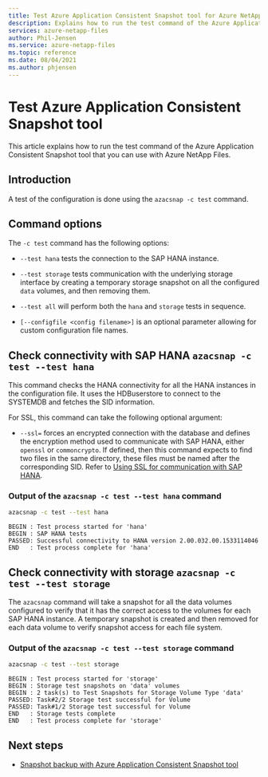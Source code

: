 ```yaml
---
title: Test Azure Application Consistent Snapshot tool for Azure NetApp Files | Microsoft Docs
description: Explains how to run the test command of the Azure Application Consistent Snapshot tool that you can use with Azure NetApp Files.
services: azure-netapp-files
author: Phil-Jensen
ms.service: azure-netapp-files
ms.topic: reference
ms.date: 08/04/2021
ms.author: phjensen
---
```


# Test Azure Application Consistent Snapshot tool

This article explains how to run the test command of the Azure Application Consistent Snapshot tool that you can use with Azure NetApp Files.

## Introduction

A test of the configuration is done using the `azacsnap -c test` command.

## Command options

The `-c test` command has the following options:

- `--test hana`  tests the connection to the SAP HANA instance.

- `--test storage` tests communication with the underlying storage interface by creating a temporary storage snapshot on all the configured `data` volumes, and then removing them. 

- `--test all` will perform both the `hana` and `storage` tests in sequence.

- `[--configfile <config filename>]` is an optional parameter allowing for custom configuration file names.

## Check connectivity with SAP HANA `azacsnap -c test --test hana`

This command checks the HANA connectivity for all the HANA instances in the configuration
file. It uses the HDBuserstore to connect to the SYSTEMDB and fetches the SID information.

For SSL, this command can take the following optional argument:

- `--ssl=` forces an encrypted connection with the database and defines the encryption
    method used to communicate with SAP HANA, either `openssl` or `commoncrypto`. If defined,
    then this command expects to find two files in the same directory, these files must be
    named after the corresponding SID. Refer to [Using SSL for communication with SAP HANA](azacsnap-installation.md#using-ssl-for-communication-with-sap-hana).

### Output of the `azacsnap -c test --test hana` command

```bash
azacsnap -c test --test hana
```

```output
BEGIN : Test process started for 'hana'
BEGIN : SAP HANA tests
PASSED: Successful connectivity to HANA version 2.00.032.00.1533114046
END   : Test process complete for 'hana'
```

## Check connectivity with storage `azacsnap -c test --test storage`

The `azacsnap` command will take a snapshot for all the data volumes configured to verify that it has
the correct access to the volumes for each SAP HANA instance. A temporary snapshot is created and then removed
for each data volume to verify snapshot access for each file system.

### Output of the `azacsnap -c test --test storage` command

```bash
azacsnap -c test --test storage
```

```output
BEGIN : Test process started for 'storage'
BEGIN : Storage test snapshots on 'data' volumes
BEGIN : 2 task(s) to Test Snapshots for Storage Volume Type 'data'
PASSED: Task#2/2 Storage test successful for Volume
PASSED: Task#1/2 Storage test successful for Volume
END   : Storage tests complete
END   : Test process complete for 'storage'
```

## Next steps

- [Snapshot backup with Azure Application Consistent Snapshot tool](azacsnap-cmd-ref-backup.md)

